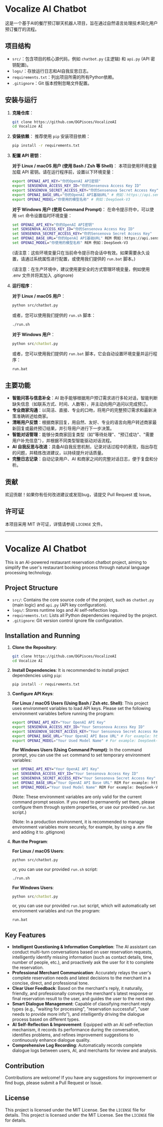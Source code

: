 # Vocalize AI Chatbot

这是一个基于AI的餐厅预订聊天机器人项目，旨在通过自然语言处理技术简化用户预订餐厅的流程。

## 项目结构

- `src/`：包含项目的核心源代码，例如 `chatbot.py` (主逻辑) 和 `api.py` (API 密钥配置)。
- `logs/`：存放运行日志和AI自我反思日志。
- `requirements.txt`：列出项目所需的所有Python依赖。
- `.gitignore`：Git 版本控制忽略文件配置。

## 安装与运行

1. **克隆仓库**：
   ```bash
   git clone https://github.com/DGPisces/VocalizeAI
   cd Vocalize AI
   ```

2. **安装依赖**：
   推荐使用 `pip` 安装项目依赖：
   ```bash
   pip install -r requirements.txt
   ```

3. **配置 API 密钥**：

   **对于 Linux / macOS 用户 (使用 Bash / Zsh 等 Shell)**：
   本项目使用环境变量加载 API 密钥。请在运行程序前，设置以下环境变量：
   ```bash
   export OPENAI_API_KEY="你的OpenAI API密钥"
   export SENSENOVA_ACCESS_KEY_ID="你的Sensenova Access Key ID"
   export SENSENOVA_SECRET_ACCESS_KEY="你的Sensenova Secret Access Key"
   export OPENAI_BASE_URL="你的OpenAI API基础URL" # 例如：https://api.sensenova.cn/compatible-mode/v1/
   export OPENAI_MODEL="你使用的模型名称" # 例如：DeepSeek-V3
   ```
   **对于 Windows 用户 (使用 Command Prompt)**：
   在命令提示符中，可以使用 `set` 命令设置临时环境变量：
   ```cmd
   set OPENAI_API_KEY="你的OpenAI API密钥"
   set SENSENOVA_ACCESS_KEY_ID="你的Sensenova Access Key ID"
   set SENSENOVA_SECRET_ACCESS_KEY="你的Sensenova Secret Access Key"
   set OPENAI_BASE_URL="你的OpenAI API基础URL" REM 例如：https://api.sensenova.cn/compatible-mode/v1/
   set OPENAI_MODEL="你使用的模型名称" REM 例如：DeepSeek-V3
   ```
   (请注意：这些环境变量只在当前命令提示符会话中有效。如果需要永久设置，请通过系统属性进行配置，或使用我们提供的 `run.bat` 脚本。)

   (请注意：在生产环境中，建议使用更安全的方式管理环境变量，例如使用 .env 文件并将其加入 .gitignore)

4. **运行程序**：

   **对于 Linux / macOS 用户**：
   ```bash
   python src/chatbot.py
   ```
   或者，您可以使用我们提供的 `run.sh` 脚本：
   ```bash
   ./run.sh
   ```

   **对于 Windows 用户**：
   ```cmd
   python src/chatbot.py
   ```
   或者，您可以使用我们提供的 `run.bat` 脚本，它会自动设置环境变量并运行程序：
   ```cmd
   run.bat
   ```

## 主要功能

- **智能问答与信息补全**：AI 助手能够根据用户预订需求进行多轮对话，智能判断缺失信息（如联系方式、时间、人数等），并主动向用户追问以完成预订。
- **专业商家沟通**：以简洁、直接、专业的口吻，将用户的完整预订需求和最新决策准确转述给商家。
- **清晰用户反馈**：根据商家回复，用自然、友好、专业的语言向用户转述商家最新回复或最终预订结果，并引导用户进行下一步决策。
- **智能对话管理**：能够分类商家回复类型（如"等待处理"、"预订成功"、"需要用户补充信息"），并根据不同类型智能驱动对话流程。
- **AI 自我反思与改进**：具备AI自我反思机制，记录对话过程中的表现，指出存在的问题，并精炼改进建议，以持续提升对话质量。
- **完整日志记录**：自动记录用户、AI 和商家之间的完整对话日志，便于复盘和分析。

## 贡献

欢迎贡献！如果你有任何改进建议或发现bug，请提交 Pull Request 或 Issue。

## 许可证

本项目采用 MIT 许可证，详情请参阅 `LICENSE` 文件。

---

# Vocalize AI Chatbot

This is an AI-powered restaurant reservation chatbot project, aiming to simplify the user's restaurant booking process through natural language processing technology.

## Project Structure

- `src/`: Contains the core source code of the project, such as `chatbot.py` (main logic) and `api.py` (API key configuration).
- `logs/`: Stores runtime logs and AI self-reflection logs.
- `requirements.txt`: Lists all Python dependencies required by the project.
- `.gitignore`: Git version control ignore file configuration.

## Installation and Running

1.  **Clone the Repository**:
    ```bash
    git clone https://github.com/DGPisces/VocalizeAI
    cd Vocalize AI
    ```

2.  **Install Dependencies**:
    It is recommended to install project dependencies using `pip`:
    ```bash
    pip install -r requirements.txt
    ```

3.  **Configure API Keys**:

    **For Linux / macOS Users (Using Bash / Zsh etc. Shell)**:
    This project uses environment variables to load API keys. Please set the following environment variables before running the program:
    ```bash
    export OPENAI_API_KEY="Your OpenAI API Key"
    export SENSENOVA_ACCESS_KEY_ID="Your Sensonova Access Key ID"
    export SENSENOVA_SECRET_ACCESS_KEY="Your Sensonova Secret Access Key"
    export OPENAI_BASE_URL="Your OpenAI API Base URL" # For example: https://api.sensenova.cn/compatible-mode/v1/
    export OPENAI_MODEL="Your Used Model Name" # For example: DeepSeek-V3
    ```
    **For Windows Users (Using Command Prompt)**:
    In the command prompt, you can use the `set` command to set temporary environment variables:
    ```cmd
    set OPENAI_API_KEY="Your OpenAI API Key"
    set SENSENOVA_ACCESS_KEY_ID="Your Sensonova Access Key ID"
    set SENSENOVA_SECRET_ACCESS_KEY="Your Sensonova Secret Access Key"
    set OPENAI_BASE_URL="Your OpenAI API Base URL" REM For example: https://api.sensenova.cn/compatible-mode/v1/
    set OPENAI_MODEL="Your Used Model Name" REM For example: DeepSeek-V3
    ```
    (Note: These environment variables are only valid for the current command prompt session. If you need to permanently set them, please configure them through system properties, or use our provided `run.bat` script.)

    (Note: In a production environment, it is recommended to manage environment variables more securely, for example, by using a .env file and adding it to .gitignore)

4.  **Run the Program**:

    **For Linux / macOS Users**:
    ```bash
    python src/chatbot.py
    ```
    or, you can use our provided `run.sh` script:
    ```bash
    ./run.sh
    ```

    **For Windows Users**:
    ```cmd
    python src/chatbot.py
    ```
    or, you can use our provided `run.bat` script, which will automatically set environment variables and run the program:
    ```cmd
    run.bat
    ```

## Key Features

-   **Intelligent Questioning & Information Completion**: The AI assistant can conduct multi-turn conversations based on user reservation requests, intelligently identify missing information (such as contact details, time, number of people, etc.), and proactively ask the user for it to complete the reservation.
-   **Professional Merchant Communication**: Accurately relays the user's complete reservation needs and latest decisions to the merchant in a concise, direct, and professional tone.
-   **Clear User Feedback**: Based on the merchant's reply, it naturally, friendly, and professionally conveys the merchant's latest response or final reservation result to the user, and guides the user to the next step.
-   **Smart Dialogue Management**: Capable of classifying merchant reply types (e.g., "waiting for processing", "reservation successful", "user needs to provide more info"), and intelligently driving the dialogue process based on different types.
-   **AI Self-Reflection & Improvement**: Equipped with an AI self-reflection mechanism, it records its performance during the conversation, identifies problems, and refines improvement suggestions to continuously enhance dialogue quality.
-   **Comprehensive Log Recording**: Automatically records complete dialogue logs between users, AI, and merchants for review and analysis.

## Contribution

Contributions are welcome! If you have any suggestions for improvement or find bugs, please submit a Pull Request or Issue.

## License

This project is licensed under the MIT License. See the `LICENSE` file for details. 
This project is licensed under the MIT License. See the `LICENSE` file for details. 